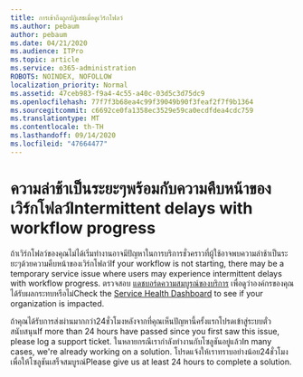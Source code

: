```yaml
---
title: การเข้าถึงถูกปฏิเสธเมื่อดูเวิร์กโฟลว์
ms.author: pebaum
author: pebaum
ms.date: 04/21/2020
ms.audience: ITPro
ms.topic: article
ms.service: o365-administration
ROBOTS: NOINDEX, NOFOLLOW
localization_priority: Normal
ms.assetid: 47ceb983-f9a4-4c55-a40c-03d5c3d75dc9
ms.openlocfilehash: 77f7f3b68ea4c99f39049b90f3feaf2f7f9b1364
ms.sourcegitcommit: c6692ce0fa1358ec3529e59ca0ecdfdea4cdc759
ms.translationtype: MT
ms.contentlocale: th-TH
ms.lasthandoff: 09/14/2020
ms.locfileid: "47664477"
---
```

# <a name="intermittent-delays-with-workflow-progress"></a><span data-ttu-id="c7bae-102">ความล่าช้าเป็นระยะๆพร้อมกับความคืบหน้าของเวิร์กโฟลว์</span><span class="sxs-lookup"><span data-stu-id="c7bae-102">Intermittent delays with workflow progress</span></span>

<span data-ttu-id="c7bae-103">ถ้าเวิร์กโฟลว์ของคุณไม่ได้เริ่มทำงานอาจมีปัญหาในการบริการชั่วคราวที่ผู้ใช้อาจพบความล่าช้าเป็นระยะๆด้วยความคืบหน้าของเวิร์กโฟลว์</span><span class="sxs-lookup"><span data-stu-id="c7bae-103">If your workflow is not starting, there may be a temporary service issue where users may experience intermittent delays with workflow progress.</span></span> <span data-ttu-id="c7bae-104">ตรวจสอบ [แดชบอร์ดความสมบูรณ์ของบริการ](https://admin.microsoft.com/AdminPortal/Home#/servicehealth) เพื่อดูว่าองค์กรของคุณได้รับผลกระทบหรือไม่</span><span class="sxs-lookup"><span data-stu-id="c7bae-104">Check the [Service Health Dashboard](https://admin.microsoft.com/AdminPortal/Home#/servicehealth) to see if your organization is impacted.</span></span> 

<span data-ttu-id="c7bae-105">ถ้าคุณได้รับการส่งผ่านมากกว่า24ชั่วโมงหลังจากที่คุณเห็นปัญหานี้ครั้งแรกโปรดเข้าสู่ระบบตั๋วสนับสนุน</span><span class="sxs-lookup"><span data-stu-id="c7bae-105">If more than 24 hours have passed since you first saw this issue, please log a support ticket.</span></span> <span data-ttu-id="c7bae-106">ในหลายกรณีเรากำลังทำงานกับโซลูชันอยู่แล้ว</span><span class="sxs-lookup"><span data-stu-id="c7bae-106">In many cases, we're already working on a solution.</span></span> <span data-ttu-id="c7bae-107">โปรดแจ้งให้เราทราบอย่างน้อย24ชั่วโมงเพื่อให้โซลูชันเสร็จสมบูรณ์</span><span class="sxs-lookup"><span data-stu-id="c7bae-107">Please give us at least 24 hours to complete a solution.</span></span>


  

